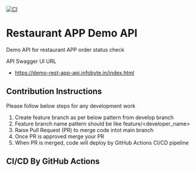 [![CI](https://github.com/sinfobyte/demo-restaurant-app-api/actions/workflows/publish.yml/badge.svg)](https://github.com/sinfobyte/demo-restaurant-app-api/actions/workflows/publish.yml)
# Restaurant APP Demo API
Demo API for restaurant APP order status check

API Swagger UI URL

* https://demo-rest-app-api.infobyte.in/index.html

## Contribution Instructions

Please follow below steps for any development work

1. Create feature branch as per below pattern from develop branch
2. Feature branch name pattern should be like  feature/<developer_name>
3. Raise Pull Request (PR) to merge code intot main branch
4. Once PR is approved merge your PR
5. When PR is merged, code will deploy by GitHub Actions CI/CD pipeline

## CI/CD By GitHub Actions
